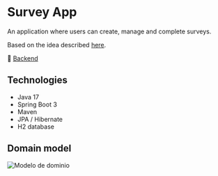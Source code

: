 # Survey App

An application where users can create, manage and complete surveys.

Based on the idea described [here](https://github.com/florinpop17/app-ideas/blob/master/Projects/3-Advanced/Survey-App.md).

:abacus: [Backend](https://github.com/andrefcordeiro/Survey-App/tree/main/backend/README.md)

## Technologies
- Java 17
- Spring Boot 3
- Maven
- JPA / Hibernate
- H2 database

## Domain model
![Modelo de dominio](https://github.com/andrefcordeiro/Survey-App/assets/56007053/2b21ba2b-698b-4f5c-9857-95a6f1311148)
